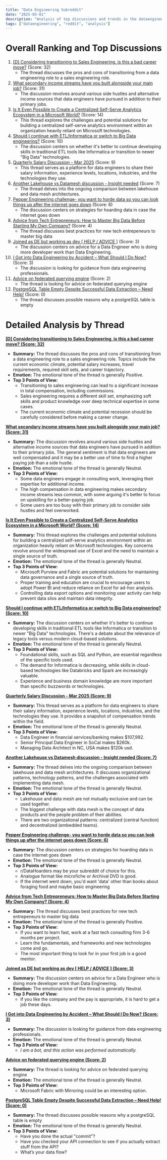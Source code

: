```yaml
---
title: "Data Engineering Subreddit"
date: "2025-03-01"
description: "Analysis of top discussions and trends in the dataengineering subreddit"
tags: ["dataengineering", "reddit", "analysis"]
---
```


# Overall Ranking and Top Discussions
1.  [[D] Considering transitioning to Sales Engineering, is this a bad career move?](https://www.reddit.com/r/dataengineering/comments/1j0tf09/considering_transitioning_to_sales_engineering_is/) (Score: 32)
    *   The thread discusses the pros and cons of transitioning from a data engineering role to a sales engineering role.
2.  [What secondary income streams have you built alongside your main job?](https://www.reddit.com/r/dataengineering/comments/1j14it5/what_secondary_income_streams_have_you_built/) (Score: 31)
    *   The discussion revolves around various side hustles and alternative income sources that data engineers have pursued in addition to their primary jobs.
3.  [Is It Even Possible to Create a Centralized Self-Serve Analytics Ecosystem in a Microsoft World?](https://www.reddit.com/r/dataengineering/comments/1j0u9ei/is_it_even_possible_to_create_a_centralized/) (Score: 14)
    *   This thread explores the challenges and potential solutions for building a centralized self-serve analytics environment within an organization heavily reliant on Microsoft technologies.
4.  [Should I continue with ETL/Informatica or switch to Big Data engineering?](https://www.reddit.com/r/dataengineering/comments/1j11e79/should_i_continue_with_etlinformatica_or_switch/) (Score: 10)
    *   The discussion centers on whether it's better to continue developing skills in traditional ETL tools like Informatica or transition to newer "Big Data" technologies.
5.  [Quarterly Salary Discussion - Mar 2025](https://www.reddit.com/r/dataengineering/comments/1j14307/quarterly_salary_discussion_mar_2025/) (Score: 9)
    *   This thread serves as a platform for data engineers to share their salary information, experience levels, locations, industries, and the technologies they use.
6.  [Another Lakehouse vs Datamesh discussion - Insight needed](https://www.reddit.com/r/dataengineering/comments/1j0tzvh/another_lakehouse_vs_datamesh_discussion_insight/) (Score: 7)
    *   The thread delves into the ongoing comparison between lakehouse and data mesh architectures.
7.  [Pepper Engineering challenge- you want to horde data so you can look things up after the internet goes down](https://www.reddit.com/r/dataengineering/comments/1j16k53/pepper_engineering_challenge_you_want_to_horde/) (Score: 6)
    *   The discussion centers on strategies for hoarding data in case the internet goes down
8.  [Advice from Tech Entrepreneurs: How to Master Big Data Before Starting My Own Company?](https://www.reddit.com/r/dataengineering/comments/1j11qxb/advice_from_tech_entrepreneurs_how_to_master_big/) (Score: 4)
    *   The thread discusses best practices for new tech entrepeneurs to master big data
9.  [Joined as DE but working as dev [ HELP / ADVICE ]](https://www.reddit.com/r/dataengineering/comments/1j11ncu/joined_as_de_but_working_as_dev_help_advice/) (Score: 3)
    *   The discussion centers on advice for a Data Engineer who is doing more developer work than Data Engineering.
10. [I Got into Data Engineering by Accident – What Should I Do Now?](https://www.reddit.com/r/dataengineering/comments/1j19akm/i_got_into_data_engineering_by_accident_what/) (Score: 3)
    *   The discussion is looking for guidance from data engineering professionals.
11. [Advice on federated querying engine](https://www.reddit.com/r/dataengineering/comments/1j0uuni/advice_on_federated_querying_engine/) (Score: 2)
    *   The thread is looking for advice on federated querying engine
12. [PostgreSQL Table Empty Despite Successful Data Extraction – Need Help!](https://www.reddit.com/r/dataengineering/comments/1j10eag/postgresql_table_empty_despite_successful_data/) (Score: 0)
    *   The thread discusses possible reasons why a postgreSQL table is empty

# Detailed Analysis by Thread
**[[D] Considering transitioning to Sales Engineering, is this a bad career move? (Score: 32)](https://www.reddit.com/r/dataengineering/comments/1j0tf09/considering_transitioning_to_sales_engineering_is/)**
*  **Summary:**  The thread discusses the pros and cons of transitioning from a data engineering role to a sales engineering role. Topics include the current economic climate, potential salary increases, travel requirements, required skill sets, and career trajectory.
*  **Emotion:** The emotional tone of the thread is generally Positive.
*  **Top 3 Points of View:**
    *   Transitioning to sales engineering can lead to a significant increase in total compensation, including commissions.
    *   Sales engineering requires a different skill set, emphasizing soft skills and product knowledge over deep technical expertise in some cases.
    *   The current economic climate and potential recession should be carefully considered before making a career change.

**[What secondary income streams have you built alongside your main job? (Score: 31)](https://www.reddit.com/r/dataengineering/comments/1j14it5/what_secondary_income_streams_have_you_built/)**
*  **Summary:**  The discussion revolves around various side hustles and alternative income sources that data engineers have pursued in addition to their primary jobs. The general sentiment is that data engineers are well compensated and it may be a better use of time to find a higher paying job than a side hustle.
*  **Emotion:** The emotional tone of the thread is generally Neutral.
*  **Top 3 Points of View:**
    *   Some data engineers engage in consulting work, leveraging their expertise for additional income.
    *   The high compensation in data engineering makes secondary income streams less common, with some arguing it's better to focus on upskilling for a better-paying job.
    *   Some users are too busy with their primary job to consider side hustles and feel overworked.

**[Is It Even Possible to Create a Centralized Self-Serve Analytics Ecosystem in a Microsoft World? (Score: 14)](https://www.reddit.com/r/dataengineering/comments/1j0u9ei/is_it_even_possible_to_create_a_centralized/)**
*  **Summary:**  This thread explores the challenges and potential solutions for building a centralized self-serve analytics environment within an organization heavily reliant on Microsoft technologies. Key concerns revolve around the widespread use of Excel and the need to maintain a single source of truth.
*  **Emotion:** The emotional tone of the thread is generally Neutral.
*  **Top 3 Points of View:**
    *   Microsoft Purview and Fabric are potential solutions for maintaining data governance and a single source of truth.
    *   Proper training and education are crucial to encourage users to adopt Power BI and reduce reliance on Excel for ad-hoc analysis.
    *   Controlling data export options and monitoring user activity can help prevent data silos and maintain data integrity.

**[Should I continue with ETL/Informatica or switch to Big Data engineering? (Score: 10)](https://www.reddit.com/r/dataengineering/comments/1j11e79/should_i_continue_with_etlinformatica_or_switch/)**
*  **Summary:**  The discussion centers on whether it's better to continue developing skills in traditional ETL tools like Informatica or transition to newer "Big Data" technologies. There's a debate about the relevance of legacy tools versus modern cloud-based solutions.
*  **Emotion:** The emotional tone of the thread is generally Neutral.
*  **Top 3 Points of View:**
    *   Foundational skills, such as SQL and Python, are essential regardless of the specific tools used.
    *   The demand for Informatica is decreasing, while skills in cloud-based technologies like Databricks and Spark are increasingly valuable.
    *   Experience and business domain knowledge are more important than specific buzzwords or technologies.

**[Quarterly Salary Discussion - Mar 2025 (Score: 9)](https://www.reddit.com/r/dataengineering/comments/1j14307/quarterly_salary_discussion_mar_2025/)**
*  **Summary:**  This thread serves as a platform for data engineers to share their salary information, experience levels, locations, industries, and the technologies they use. It provides a snapshot of compensation trends within the field.
*  **Emotion:** The emotional tone of the thread is generally Neutral.
*  **Top 3 Points of View:**
    *   Data Engineer in financial services/banking makes $107,992.
    *   Senior Principal Data Engineer in SoCal makes $260k.
    *   Managing Data Architect in NC, USA makes $120k usd.

**[Another Lakehouse vs Datamesh discussion - Insight needed (Score: 7)](https://www.reddit.com/r/dataengineering/comments/1j0tzvh/another_lakehouse_vs_datamesh_discussion_insight/)**
*  **Summary:**  The thread delves into the ongoing comparison between lakehouse and data mesh architectures. It discusses organizational patterns, technology patterns, and the challenges associated with implementing data mesh.
*  **Emotion:** The emotional tone of the thread is generally Neutral.
*  **Top 3 Points of View:**
    *   Lakehouse and data mesh are not mutually exclusive and can be used together.
    *   The biggest challenge with data mesh is the concept of data products and the people problem of their abilities.
    *   There are two organizational patterns: centralized (central function) and decentralized (embedded teams).

**[Pepper Engineering challenge- you want to horde data so you can look things up after the internet goes down (Score: 6)](https://www.reddit.com/r/dataengineering/comments/1j16k53/pepper_engineering_challenge_you_want_to_horde/)**
*  **Summary:**  The discussion centers on strategies for hoarding data in case the internet goes down
*  **Emotion:** The emotional tone of the thread is generally Neutral.
*  **Top 3 Points of View:**
    *   r/DataHoarders may be your subreddit of choice for this.
    *   Analogue format like microfiche or Archival DVD is good.
    *   If the internet went down, you'd want 'data' other than books about foraging food and maybe basic engineering

**[Advice from Tech Entrepreneurs: How to Master Big Data Before Starting My Own Company? (Score: 4)](https://www.reddit.com/r/dataengineering/comments/1j11qxb/advice_from_tech_entrepreneurs_how_to_master_big/)**
*  **Summary:**  The thread discusses best practices for new tech entrepeneurs to master big data
*  **Emotion:** The emotional tone of the thread is generally Positive.
*  **Top 3 Points of View:**
    *   If you want to learn fast, work at a fast tech consulting firm 3-6 months per project.
    *   Learn the fundamentals, and frameworks and new technologies come and go.
    *   The most important thing to look for in your first job is a good mentor.

**[Joined as DE but working as dev [ HELP / ADVICE ] (Score: 3)](https://www.reddit.com/r/dataengineering/comments/1j11ncu/joined_as_de_but_working_as_dev_help_advice/)**
*  **Summary:**  The discussion centers on advice for a Data Engineer who is doing more developer work than Data Engineering.
*  **Emotion:** The emotional tone of the thread is generally Neutral.
*  **Top 3 Points of View:**
    *   If you like the company and the pay is appropriate, it is hard to get a job these days.

**[I Got into Data Engineering by Accident – What Should I Do Now? (Score: 3)](https://www.reddit.com/r/dataengineering/comments/1j19akm/i_got_into_data_engineering_by_accident_what/)**
*  **Summary:**  The discussion is looking for guidance from data engineering professionals.
*  **Emotion:** The emotional tone of the thread is generally Neutral.
*  **Top 3 Points of View:**
    *   *I am a bot, and this action was performed automatically.*

**[Advice on federated querying engine (Score: 2)](https://www.reddit.com/r/dataengineering/comments/1j0uuni/advice_on_federated_querying_engine/)**
*  **Summary:**  The thread is looking for advice on federated querying engine
*  **Emotion:** The emotional tone of the thread is generally Neutral.
*  **Top 3 Points of View:**
    *   Microsoft Fabric with Mirroring could be an interesting option.

**[PostgreSQL Table Empty Despite Successful Data Extraction – Need Help! (Score: 0)](https://www.reddit.com/r/dataengineering/comments/1j10eag/postgresql_table_empty_despite_successful_data/)**
*  **Summary:**  The thread discusses possible reasons why a postgreSQL table is empty
*  **Emotion:** The emotional tone of the thread is generally Neutral.
*  **Top 3 Points of View:**
    *   Have you done the actual "commit"?
    *   Have you checked your API connection to see if you actually extract stuff from the API?
    *   What’s your data flow?
